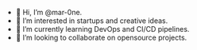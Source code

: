 - 👋 Hi, I’m @mar-0ne.
- 👀 I’m interested in startups and creative ideas.
- 🌱 I’m currently learning DevOps and CI/CD pipelines.
- 💞️ I’m looking to collaborate on opensource projects.

<!---
mar-0ne/mar-0ne is a ✨ special ✨ repository because its `README.md` (this file) appears on your GitHub profile.
You can click the Preview link to take a look at your changes.
--->
